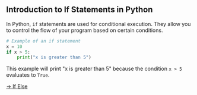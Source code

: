 ## Introduction to If Statements in Python

In Python, `if` statements are used for conditional execution. They allow you to control the flow of your program based on certain conditions.

```python
# Example of an if statement
x = 10
if x > 5:
    print("x is greater than 5")
```
This example will print "x is greater than 5" because the condition `x > 5` evaluates to `True`.








[-> If Else](/conditionals/02_ifElse.md)